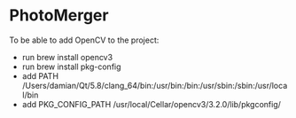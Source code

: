 # PhotoMerger

To be able to add OpenCV to the project:
- run brew install opencv3
- run brew install pkg-config
- add PATH /Users/damian/Qt/5.8/clang_64/bin:/usr/bin:/bin:/usr/sbin:/sbin:/usr/local/bin
- add PKG_CONFIG_PATH /usr/local/Cellar/opencv3/3.2.0/lib/pkgconfig/

